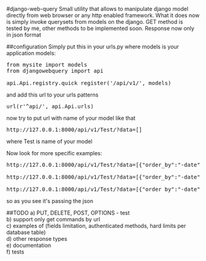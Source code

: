 #django-web-query
Small utility that allows to manipulate django model directly from web browser or any http enabled framework.
What it does now is simply invoke querysets from models on the django. 
GET method is tested by me, other methods to be implemented soon.
Response now only in json format

##configuration
Simply put this in your urls.py where models is your application models:

<pre>
from mysite import models
from djangowebquery import api

api.Api.registry.quick_register('/api/v1/', models)
</pre>

and add this url to your urls patterns

<pre>
url(r'^api/', api.Api.urls)
</pre>
now try to put url with name of your model like that

<pre>
http://127.0.0.1:8000/api/v1/Test/?data=[] 
</pre>

where Test is name of your model

Now look for more specific examples:
<pre>
http://127.0.0.1:8000/api/v1/Test/?data=[{"order_by":"-date"},{"filter":{"name_id__in":[1, 2, 6, 10, 11, 21, 26, 27, 29, 32, 36]}},{"filter":{"date":{"date__range":["2014.11.04 00:00 UTC", "2014.11.06 23:59 UTC"]}}},{"limit":{"start":null,"end":9}}]

http://127.0.0.1:8000/api/v1/Test/?data=[{"order_by":"-date"},{"limit":{"end":9}}]

http://127.0.0.1:8000/api/v1/Test/?data=[{"order_by":"-date"},{"filter":{"id":11}},{"limit":{"end":9}}]
</pre>
so as you see it's passing the json

##TODO
a) PUT, DELETE, POST, OPTIONS - test
<br>
b) support only get commands by url
<br>
c) examples of (fields limitation, authenticated methods, hard limits per database table)
<br>
d) other response types
<br>
e) documentation
<br>
f) tests